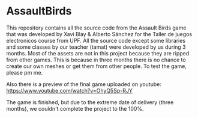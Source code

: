 # AssaultBirds
This repository contains all the source code from the Assault Birds game that was developed by Xavi Blay & Alberto Sánchez for the Taller de juegos electronicos course from UPF.
All the source code except some libraries and some classes by our teacher (tamat) were developed by us during 3 months. 
Most of the assets are not in this project because they are ripped from other games. This is because in three months there is no chance to create our own meshes or get them from other people. To test the game, please pm me.

Also there is a preview of the final game uploaded on youtube:
https://www.youtube.com/watch?v=OhyQ5Sp-RJY

The game is finished, but due to the extreme date of delivery (three months), we couldn't complete the project to the 100%.